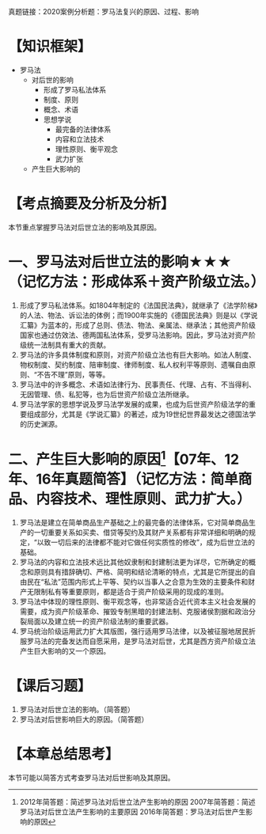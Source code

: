 真题链接：2020案例分析题：罗马法复兴的原因、过程、影响
# 【知识框架】
- 罗马法
	- 对后世的影响
		- 形成了罗马私法体系
		- 制度、原则
		- 概念、术语
		- 思想学说
			- 最完备的法律体系
			- 内容和立法技术
			- 理性原则、衡平观念
			- 武力扩张
	- 产生巨大影响的

# 【考点摘要及分析及分析】
本节重点掌握罗马法对后世立法的影响及其原因。
# 一、罗马法对后世立法的影响★★★（记忆方法：形成体系＋资产阶级立法。）
1. 形成了罗马私法体系。如1804年制定的《法国民法典》，就继承了《法学阶梯》的人法、物法、诉讼法的体例；而1900年实施的《德国民法典》则是以《学说汇纂》为蓝本的，形成了总则、债法、物法、亲属法、继承法；其他资产阶级国家也通过仿效法、德两国私法体系，受罗马法影响。因此，罗马法对资产阶级统一法制具有重大的贡献。
2. 罗马法的许多具体制度和原则，对资产阶级立法也有巨大影响。如法人制度、物权制度、契约制度、陪审制度、律师制度、私人权利平等原则、遗嘱自由原则、“不告不理”原则，等等。
3. 罗马法中的许多概念、术语如法律行为、民事责任、代理、占有、不当得利、无因管理、债、私犯等，也为后世资产阶级立法所继承。
4. 罗马法学家的思想学说及罗马法学发展的成果，也成为后世资产阶级法学的重要组成部分，尤其是《学说汇纂》的著述，成为19世纪世界最发达之德国法学的历史渊源。
# 二、产生巨大影响的原因[^1]【07年、12年、16年真题简答】（记忆方法：简单商品、内容技术、理性原则、武力扩大。）
1. 罗马法是建立在简单商品生产基础之上的最完备的法律体系，它对简单商品生产的一切重要关系如买卖、借贷等契约及其财产关系都有非常详细和明确的规定，“以致一切后来的法律都不能对它做任何实质性的修改”，成为后世立法的基础。
2. 罗马法的内容和立法技术远比其他奴隶制和封建制法更为详尽，它所确定的概念和原则具有措辞确切、严格、简明和结论清晰的特点，尤其是它所提出的自由民在“私法”范围内形式上平等、契约以当事人之合意为生效的主要条件和财产无限制私有等重要原则，都是适合于资产阶级采用的现成的准则。
3. 罗马法中体现的理性原则、衡平观念等，也非常适合近代资本主义社会发展的需要，成为资产阶级革命、摧毁专制黑暗的封建法制、克服诸侯割据和政治分裂局面以及建立统一的资产阶级法制的重要武器。
4. 罗马统治阶级运用武力扩大其版图，强行适用罗马法律，以及被征服地居民折服罗马法的完备发达而自愿采用，是罗马法对后世，尤其是西方资产阶级立法产生巨大影响的又一个原因。
# 【课后习题】
1. 罗马法对后世立法的影响。（简答题）
2. 罗马法对后世影响巨大的原因。（简答题）
# 【本章总结思考】
本节可能以简答方式考查罗马法对后世影响及其原因。

[^1]:2012年简答题：简述罗马法对后世立法产生影响的原因
2007年简答题：简述罗马法对后世立法产生影响的主要原因
2016年简答题：罗马法对后世产生影响的原因